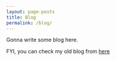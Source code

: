 ```yaml
---
layout: page-posts
title: Blog
permalink: /blog/
---
```


Gonna write some blog here.

FYI, you can check my old blog from [here](https://www.blogger.com/blog/posts/558028637698563834)